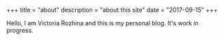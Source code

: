 +++
title = "about"
description = "about this site"
date = "2017-09-15"
+++

Hello, I am  Victoria Rozhina and this is my personal blog. It's work in progress.
